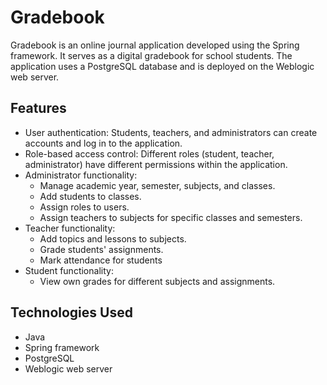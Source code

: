 # Gradebook

Gradebook is an online journal application developed using the Spring framework. It serves as a digital gradebook for school students. The application uses a PostgreSQL database and is deployed on the Weblogic web server.

## Features

  - User authentication: Students, teachers, and administrators can create accounts and log in to the application.
  - Role-based access control: Different roles (student, teacher, administrator) have different permissions within the application.
  - Administrator functionality:
      - Manage academic year, semester, subjects, and classes.
      - Add students to classes.
      - Assign roles to users.
      - Assign teachers to subjects for specific classes and semesters.
  - Teacher functionality:
      - Add topics and lessons to subjects.
      - Grade students' assignments.
      - Mark attendance for students
  - Student functionality:
      - View own grades for different subjects and assignments.

## Technologies Used

  - Java
  - Spring framework
  - PostgreSQL
  - Weblogic web server
